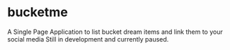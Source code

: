 # bucketme
A Single Page Application to list bucket dream items and link them to your social media
Still in development and currently paused.
